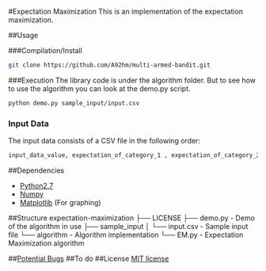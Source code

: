 #Expectation Maximization
This is an implementation of the expectation maximization.

##Usage

###Compilation/Install
```bash
git clone https://github.com/A92hm/multi-armed-bandit.git
```

###Execution
The library code is under the algorithm folder.
But to see how to use the algorithm you can look at the demo.py script.
```bash
python demo.py sample_input/input.csv
```

### Input Data
The input data consists of a CSV file in the following order:
```bash
input_data_value, expectation_of_category_1 , expectation_of_category_2 , ..., expectation_of_category_n
```

##Dependencies
* [Python2.7](https://www.python.org/download/releases/2.7/)
* [Numpy](http://www.numpy.org/)
* [Matplotlib](http://matplotlib.org/) (For graphing)

##Structure
    expectation-maximization
    ├── LICENSE
    ├── demo.py                     - Demo of the algorithm in use
    ├── sample_input
    │   └── input.csv               - Sample input file
    └── algorithm                   - Algorithm implementation
        └── EM.py                   - Expectation Maximization algorithm

##[Potential Bugs](https://github.com/A92hm/expectation-maximization/issues)
##To do
##License
[MIT license](http://opensource.org/licenses/MIT)
